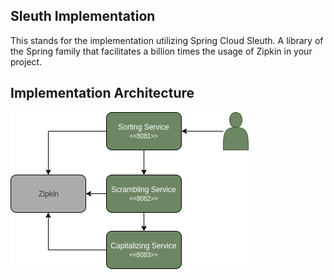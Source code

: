 ## Sleuth Implementation   
This stands for the implementation utilizing Spring Cloud Sleuth. A library of the Spring family that facilitates a billion times the usage of Zipkin in your project.

## Implementation Architecture

![](documentation/sleuth-microservices.png)
